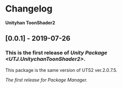 # Changelog
**Unityhan ToonShader2**
## [0.0.1] - 2019-07-26

### This is the first release of *Unity Package \<UTJ.UnitychanToonShader2\>*.
This package is the same version of UTS2 ver.2.0.7.5.

*The first release for Package Manager.*
